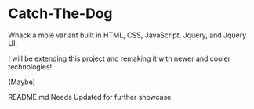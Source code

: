 # Catch-The-Dog
Whack a mole variant built in HTML, CSS, JavaScript, Jquery, and Jquery UI.

I will be extending this project and remaking it with newer and cooler technologies!

(Maybe)

README.md Needs Updated for further showcase.
